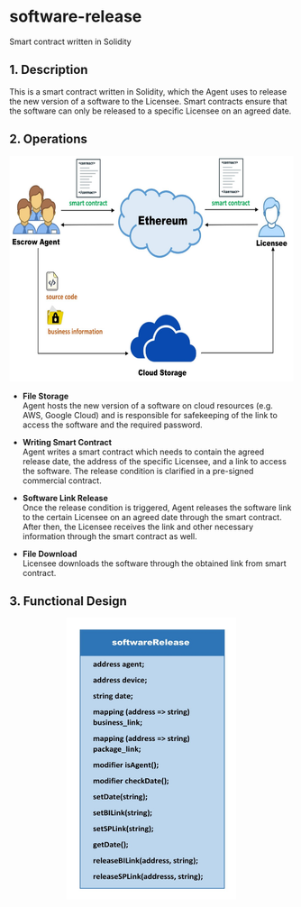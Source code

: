 # software-release
Smart contract written in Solidity 

## 1. Description
This is a smart contract written in Solidity, which the Agent uses to release the new version of a software to the Licensee. Smart contracts ensure that the software can only be released to a specific Licensee on an agreed date.

## 2. Operations
<div align=center><img width="600" height="400" src="https://github.com/zhilin963/software-release/blob/main/IMG/release2licensee.jpg" />  </div>

* **File Storage**  
Agent hosts the new version of a software on cloud resources (e.g. AWS, Google Cloud) and is responsible for safekeeping of the link to access the software and the required password.  

* **Writing Smart Contract**  
Agent writes a smart contract which needs to contain the agreed release date, the address of the specific Licensee, and a link to access the software. The release condition is clarified in a pre-signed commercial contract.  

* **Software Link Release**  
Once the release condition is triggered, Agent releases the software link to the certain Licensee on an agreed date through the smart contract. After then, the Licensee receives the link and other necessary information through the smart contract as well.  

* **File Download**  
Licensee downloads the software through the obtained link from smart contract.  

## 3. Functional Design
<div align=center><img width="300" height="500" src="https://github.com/zhilin963/software-release/blob/main/IMG/contract1.jpg" />  </div>
